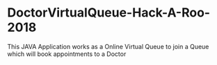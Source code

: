 # DoctorVirtualQueue-Hack-A-Roo-2018
This JAVA Application works as a Online Virtual Queue to join a Queue which will book appointments to a Doctor

